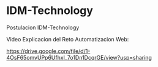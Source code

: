 # IDM-Technology
Postulacion IDM-Technology

Video Explicacion del Reto Automatizacion Web:

https://drive.google.com/file/d/1-4OsF65omvUPp6UfhxI_7o1Dn1DcqrGE/view?usp=sharing




